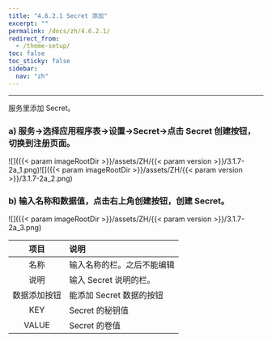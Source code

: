 ```yaml
---
title: "4.6.2.1 Secret 添加"
excerpt: ""
permalink: /docs/zh/4.6.2.1/
redirect_from:
  - /theme-setup/
toc: false
toc_sticky: false
sidebar:
  nav: "zh"
---
```


---
服务里添加 Secret。

### a\) 服务→选择应用程序表→设置→Secret→点击 Secret 创建按钮，切换到注册页面。
![]({{< param imageRootDir >}}/assets/ZH/{{< param version >}}/3.1.7-2a_1.png)![]({{< param imageRootDir >}}/assets/ZH/{{< param version >}}/3.1.7-2a_2.png)

### b\) 输入名称和数据值，点击右上角创建按钮，创建 Secret。
![]({{< param imageRootDir >}}/assets/ZH/{{< param version >}}/3.1.7-2a_3.png)

| **项目** | **说明** |
| :---: | :--- |
| 名称 | 输入名称的栏。之后不能编辑 |
| 说明 | 输入 Secret 说明的栏。 |
| 数据添加按钮 | 能添加 Secret 数据的按钮 |
| KEY | Secret 的秘钥值 |
| VALUE | Secret 的卷值 |
